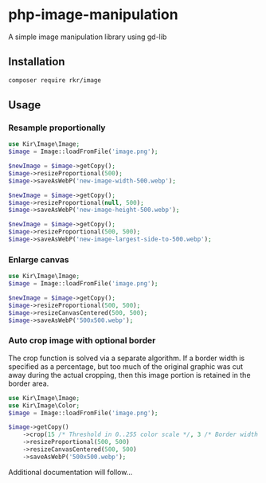 # php-image-manipulation
A simple image manipulation library using gd-lib

## Installation

```sh
composer require rkr/image
```

## Usage

### Resample proportionally

```php
use Kir\Image\Image;
$image = Image::loadFromFile('image.png');

$newImage = $image->getCopy();
$image->resizeProportional(500);
$image->saveAsWebP('new-image-width-500.webp');

$newImage = $image->getCopy();
$image->resizeProportional(null, 500);
$image->saveAsWebP('new-image-height-500.webp');

$newImage = $image->getCopy();
$image->resizeProportional(500, 500);
$image->saveAsWebP('new-image-largest-side-to-500.webp');
```

### Enlarge canvas

```php
use Kir\Image\Image;
$image = Image::loadFromFile('image.png');

$newImage = $image->getCopy();
$image->resizeProportional(500, 500);
$image->resizeCanvasCentered(500, 500);
$image->saveAsWebP('500x500.webp');
```

### Auto crop image with optional border

The crop function is solved via a separate algorithm. If a border width is specified as a percentage, but too much of the original graphic was cut away during the actual cropping, then this image portion is retained in the border area.

```php
use Kir\Image\Image;
use Kir\Image\Color;
$image = Image::loadFromFile('image.png');

$image->getCopy()
    ->crop(15 /* Threshold in 0..255 color scale */, 3 /* Border width in % */, Color::whiteOpaque())
    ->resizeProportional(500, 500)
    ->resizeCanvasCentered(500, 500)
    ->saveAsWebP('500x500.webp');
```

Additional documentation will follow...